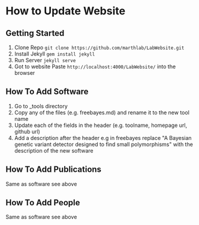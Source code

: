 # How to Update Website

## Getting Started
1. Clone Repo
`git clone https://github.com/marthlab/LabWebsite.git`
2. Install Jekyll
`gem install jekyll`
3. Run Server
`jekyll serve`
4. Got to website
Paste `http://localhost:4000/LabWebsite/` into the browser

## How To Add Software
1. Go to _tools directory
2. Copy any of the files (e.g. freebayes.md) and rename it to the new tool name
3. Update each of the fields in the header (e.g. toolname, homepage url, github url)
4. Add a description after the header e.g in freebayes replace "A Bayesian genetic variant detector designed to find small polymorphisms" with the description of the new software

## How To Add Publications
Same as software see above

## How To Add People
Same as software see above
